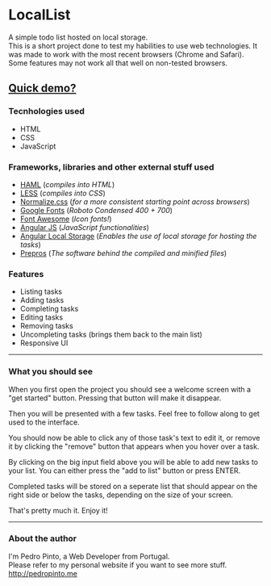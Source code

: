 # LocalList
A simple todo list hosted on local storage.  
This is a short project done to test my habilities to use web technologies. It was made to work with the most recent browsers (Chrome and Safari). Some features may not work all that well on non-tested browsers.

## [Quick demo?](http://pedropinto.me/locallist/)

### Tecnhologies used
- HTML
- CSS
- JavaScript

### Frameworks, libraries and other external stuff used
- [HAML](http://haml.info/) (*compiles into HTML*)
- [LESS](http://lesscss.org/) (*compiles into CSS*)
- [Normalize.css](https://github.com/necolas/normalize.css/) (*for a more consistent starting point across browsers*)
- [Google Fonts](https://www.google.com/fonts/specimen/Roboto+Condensed) (*Roboto Condensed 400 + 700*)
- [Font Awesome](https://github.com/FortAwesome/Font-Awesome) (*Icon fonts!*)
- [Angular JS](https://angularjs.org/) (*JavaScript functionalities*)
- [Angular Local Storage](https://github.com/grevory/angular-local-storage) (*Enables the use of local storage for hosting the tasks*)
- [Prepros](https://prepros.io/) (*The software behind the compiled and minified files*)

### Features
- Listing tasks
- Adding tasks
- Completing tasks
- Editing tasks
- Removing tasks
- Uncompleting tasks (brings them back to the main list)
- Responsive UI

---

### What you should see
When you first open the project you should see a welcome screen with a "get started" button.
Pressing that button will make it disappear.

Then you will be presented with a few tasks. Feel free to follow along to get used to the interface.

You should now be able to click any of those task's text to edit it, or remove it by clicking the "remove" button that appears when you hover over a task.

By clicking on the big input field above you will be able to add new tasks to your list. You can either press the "add to list" button or press ENTER.

Completed tasks will be stored on a seperate list that should appear on the right side or below the tasks, depending on the size of your screen.

That's pretty much it. Enjoy it!

---

### About the author
I'm Pedro Pinto, a Web Developer from Portugal.  
Please refer to my personal website if you want to see more stuff.  
http://pedropinto.me
